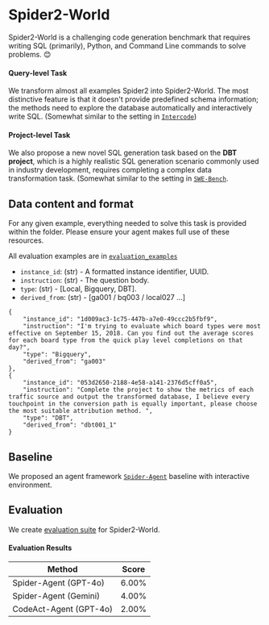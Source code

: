 # Spider2-World

Spider2-World is a challenging code generation benchmark that requires writing SQL (primarily), Python, and Command Line commands to solve problems. 😊

#### Query-level Task
We transform almost all examples Spider2 into Spider2-World. The most distinctive feature is that it doesn't provide predefined schema information; the methods need to explore the database automatically and interactively write SQL. (Somewhat similar to the setting in [`Intercode`](https://github.com/princeton-nlp/intercode))

#### Project-level Task
We also propose a new novel SQL generation task based on the **DBT project**, which is a highly realistic SQL generation scenario commonly used in industry development, requires completing a complex data transformation task. (Somewhat similar to the setting in [`SWE-Bench`](https://www.swebench.com/).


<!-- ![Local Image](../assets/Spider2-World.png) -->



## Data content and format

For any given example, everything needed to solve this task is provided within the folder. Please ensure your agent makes full use of these resources.


All evaluation examples are in [`evaluation_examples`](https://github.com/xlang-ai/spider2/tree/main/spider2-world/evaluation_examples) 


- `instance_id`: (str) - A formatted instance identifier, UUID.
- `instruction`: (str) - The question body.
- `type`: (str) - [Local, Bigquery, DBT].
- `derived_from`: (str) - [ga001 / bq003 / local027 ...]

```
{
    "instance_id": "1d009ac3-1c75-447b-a7e0-49ccc2b5fbf9", 
    "instruction": "I'm trying to evaluate which board types were most effective on September 15, 2018. Can you find out the average scores for each board type from the quick play level completions on that day?", 
    "type": "Bigquery", 
    "derived_from": "ga003"
},
{
    "instance_id": "053d2650-2188-4e58-a141-2376d5cff0a5", 
    "instruction": "Complete the project to show the metrics of each traffic source and output the transformed database, I believe every touchpoint in the conversion path is equally important, please choose the most suitable attribution method. ", 
    "type": "DBT", 
    "derived_from": "dbt001_1"
}
```

## Baseline

We proposed an agent framework [`Spider-Agent`](https://github.com/xlang-ai/spider2/tree/main/spider-agent) baseline with interactive environment. 



## Evaluation

We create [evaluation suite](https://github.com/xlang-ai/spider2/tree/main/spider2-world/evaluation_suite) for Spider2-World.


#### Evaluation Results


| Method                     | Score |
| -------------------------- | ---- | 
| Spider-Agent (GPT-4o)   | 6.00% | 
| Spider-Agent (Gemini) | 4.00% |
| CodeAct-Agent (GPT-4o) | 2.00% |




